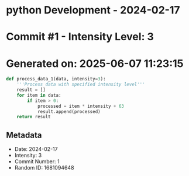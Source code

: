 ﻿# python Development - 2024-02-17
# Commit #1 - Intensity Level: 3
# Generated on: 2025-06-07 11:23:15
```python
def process_data_1(data, intensity=3):
    '''Process data with specified intensity level'''
    result = []
    for item in data:
        if item > 0:
            processed = item * intensity + 63
            result.append(processed)
    return result
```
## Metadata
- Date: 2024-02-17
- Intensity: 3
- Commit Number: 1
- Random ID: 1681094648
